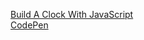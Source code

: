 [Build A Clock With JavaScript](https://www.youtube.com/watch?v=Ki0XXrlKlHY)  
[CodePen](https://codepen.io/WebDevSimplified/pen/WBbyPW)  
[]()  
[]()  
[]()  